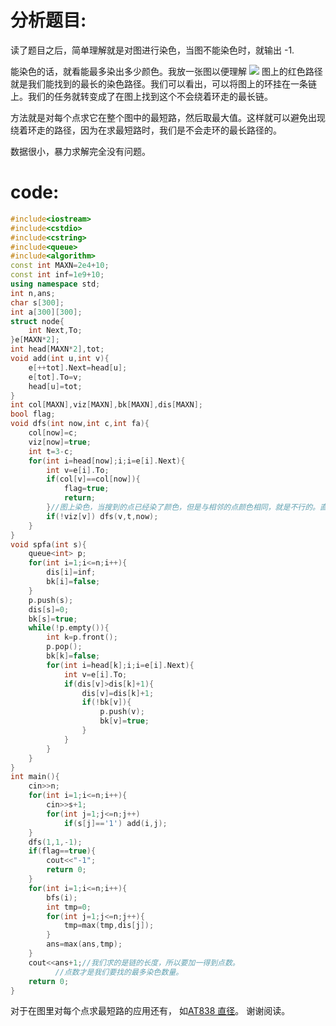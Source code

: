 # **分析题目:**
    
读了题目之后，简单理解就是对图进行染色，当图不能染色时，就输出 -1.

能染色的话，就看能最多染出多少颜色。我放一张图以便理解
    ![](https://cdn.luogu.com.cn/upload/image_hosting/ot8h86we.png)
图上的红色路径就是我们能找到的最长的染色路径。我们可以看出，可以将图上的环挂在一条链上。我们的任务就转变成了在图上找到这个不会绕着环走的最长链。

方法就是对每个点求它在整个图中的最短路，然后取最大值。这样就可以避免出现绕着环走的路径，因为在求最短路时，我们是不会走环的最长路径的。

数据很小，暴力求解完全没有问题。

# **code:**
```cpp
#include<iostream>
#include<cstdio>
#include<cstring>
#include<queue>
#include<algorithm>
const int MAXN=2e4+10;
const int inf=1e9+10;
using namespace std;
int n,ans;
char s[300];
int a[300][300];
struct node{
	int Next,To;
}e[MAXN*2];
int head[MAXN*2],tot;
void add(int u,int v){
	e[++tot].Next=head[u];
	e[tot].To=v;
	head[u]=tot;
}
int col[MAXN],viz[MAXN],bk[MAXN],dis[MAXN];
bool flag;
void dfs(int now,int c,int fa){
	col[now]=c;
	viz[now]=true;
	int t=3-c;
	for(int i=head[now];i;i=e[i].Next){
		int v=e[i].To;
		if(col[v]==col[now]){
			flag=true;
			return;
		}//图上染色，当搜到的点已经染了颜色，但是与相邻的点颜色相同，就是不行的。直接退出搜索。
		if(!viz[v]) dfs(v,t,now);
	}
}
void spfa(int s){
	queue<int> p;
	for(int i=1;i<=n;i++){
		dis[i]=inf;
		bk[i]=false;
	}
	p.push(s);
	dis[s]=0;
	bk[s]=true;
	while(!p.empty()){
		int k=p.front();
		p.pop();
		bk[k]=false;
		for(int i=head[k];i;i=e[i].Next){
			int v=e[i].To;
			if(dis[v]>dis[k]+1){
				dis[v]=dis[k]+1;
				if(!bk[v]){
					p.push(v);
					bk[v]=true;
				}
			}
		}
	}
}
int main(){
	cin>>n;
	for(int i=1;i<=n;i++){
		cin>>s+1;
		for(int j=1;j<=n;j++)
		    if(s[j]=='1') add(i,j);
	}
	dfs(1,1,-1);
	if(flag==true){
		cout<<"-1";
		return 0;
	}
	for(int i=1;i<=n;i++){
		bfs(i);
		int tmp=0;
		for(int j=1;j<=n;j++){
			tmp=max(tmp,dis[j]);
		}
		ans=max(ans,tmp);
	}
	cout<<ans+1;//我们求的是链的长度，所以要加一得到点数。
          //点数才是我们要找的最多染色数量。
	return 0;
}
```
对于在图里对每个点求最短路的应用还有，
如[AT838 直径](https://www.luogu.com.cn/problem/AT838)。
谢谢阅读。